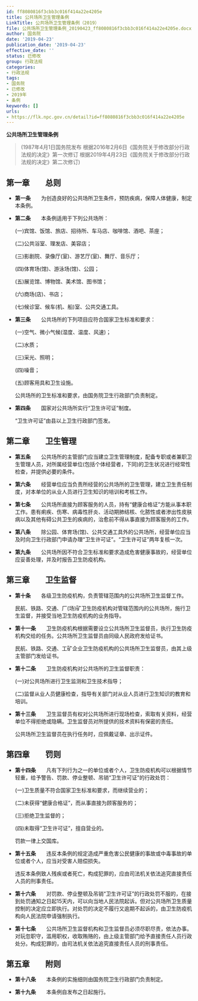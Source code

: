 ```yaml
---
id: ff8080816f3cbb3c016f414a22e4205e
title: 公共场所卫生管理条例
LinkTitle: 公共场所卫生管理条例（2019）
file: 公共场所卫生管理条例_20190423_ff8080816f3cbb3c016f414a22e4205e.docx
author: 国务院
date: '2019-04-23'
publication_date: '2019-04-23'
effective_date: ''
status: 已修改
group: 行政法规
categories:
- 行政法规
tags:
- 国务院
- 已修改
- 2019年
- 条例
keywords: []
urls:
- https://flk.npc.gov.cn/detail?id=ff8080816f3cbb3c016f414a22e4205e
---
```


**公共场所卫生管理条例**

> (1987年4月1日国务院发布 根据2016年2月6日《国务院关于修改部分行政法规的决定》第一次修订 根据2019年4月23日《国务院关于修改部分行政法规的决定》第二次修订)

## 第一章　　总则

- **第一条**　　为创造良好的公共场所卫生条件，预防疾病，保障人体健康，制定本条例。

- **第二条**　　本条例适用于下列公共场所：

  (一)宾馆、饭馆、旅店、招待所、车马店、咖啡馆、酒吧、茶座；

  (二)公共浴室、理发店、美容店；

  (三)影剧院、录像厅(室)、游艺厅(室)、舞厅、音乐厅；

  (四)体育场(馆)、游泳场(馆)、公园；

  (五)展览馆、博物馆、美术馆、图书馆；

  (六)商场(店)、书店；

  (七)候诊室、候车(机、船)室、公共交通工具。

- **第三条**　　公共场所的下列项目应符合国家卫生标准和要求：

  (一)空气、微小气候(湿度、温度、风速)；

  (二)水质；

  (三)采光、照明；

  (四)噪音；

  (五)顾客用具和卫生设施。

  公共场所的卫生标准和要求，由国务院卫生行政部门负责制定。

- **第四条**　　国家对公共场所实行“卫生许可证”制度。

  “卫生许可证”由县以上卫生行政部门签发。

## 第二章　　卫生管理

- **第五条**　　公共场所的主管部门应当建立卫生管理制度，配备专职或者兼职卫生管理人员，对所属经营单位(包括个体经营者，下同)的卫生状况进行经常性检查，并提供必要的条件。

- **第六条**　　经营单位应当负责所经营的公共场所的卫生管理，建立卫生责任制度，对本单位的从业人员进行卫生知识的培训和考核工作。

- **第七条**　　公共场所直接为顾客服务的人员，持有“健康合格证”方能从事本职工作。患有痢疾、伤寒、病毒性肝炎、活动期肺结核、化脓性或者渗出性皮肤病以及其他有碍公共卫生的疾病的，治愈前不得从事直接为顾客服务的工作。

- **第八条**　　除公园、体育场(馆)、公共交通工具外的公共场所，经营单位应当及时向卫生行政部门申请办理“卫生许可证”。“卫生许可证”两年复核一次。

- **第九条**　　公共场所因不符合卫生标准和要求造成危害健康事故的，经营单位应妥善处理，并及时报告卫生防疫机构。

## 第三章　　卫生监督

- **第十条**　　各级卫生防疫机构，负责管辖范围内的公共场所卫生监督工作。

  民航、铁路、交通、厂(场)矿卫生防疫机构对管辖范围内的公共场所，施行卫生监督，并接受当地卫生防疫机构的业务指导。

- **第十一条**　　卫生防疫机构根据需要设立公共场所卫生监督员，执行卫生防疫机构交给的任务。公共场所卫生监督员由同级人民政府发给证书。

  民航、铁路、交通、工矿企业卫生防疫机构的公共场所卫生监督员，由其上级主管部门发给证书。

- **第十二条**　　卫生防疫机构对公共场所的卫生监督职责：

  (一)对公共场所进行卫生监测和卫生技术指导；

  (二)监督从业人员健康检查，指导有关部门对从业人员进行卫生知识的教育和培训。

- **第十三条**　　卫生监督员有权对公共场所进行现场检查，索取有关资料，经营单位不得拒绝或隐瞒。卫生监督员对所提供的技术资料有保密的责任。

  公共场所卫生监督员在执行任务时，应佩戴证章、出示证件。

## 第四章　　罚则

- **第十四条**　　凡有下列行为之一的单位或者个人，卫生防疫机构可以根据情节轻重，给予警告、罚款、停业整顿、吊销“卫生许可证”的行政处罚：

  (一)卫生质量不符合国家卫生标准和要求，而继续营业的；

  (二)未获得“健康合格证”，而从事直接为顾客服务的；

  (三)拒绝卫生监督的；

  (四)未取得“卫生许可证”，擅自营业的。

  罚款一律上交国库。

- **第十五条**　　违反本条例的规定造成严重危害公民健康的事故或中毒事故的单位或者个人，应当对受害人赔偿损失。

  违反本条例致人残疾或者死亡，构成犯罪的，应由司法机关依法追究直接责任人员的刑事责任。

- **第十六条**　　对罚款、停业整顿及吊销“卫生许可证”的行政处罚不服的，在接到处罚通知之日起15天内，可以向当地人民法院起诉。但对公共场所卫生质量控制的决定应立即执行。对处罚的决定不履行又逾期不起诉的，由卫生防疫机构向人民法院申请强制执行。

- **第十七条**　　公共场所卫生监督机构和卫生监督员必须尽职尽责，依法办事。对玩忽职守，滥用职权，收取贿赂的，由上级主管部门给予直接责任人员行政处分。构成犯罪的，由司法机关依法追究直接责任人员的刑事责任。

## 第五章　　附则

- **第十八条**　　本条例的实施细则由国务院卫生行政部门负责制定。

- **第十九条**　　本条例自发布之日起施行。
